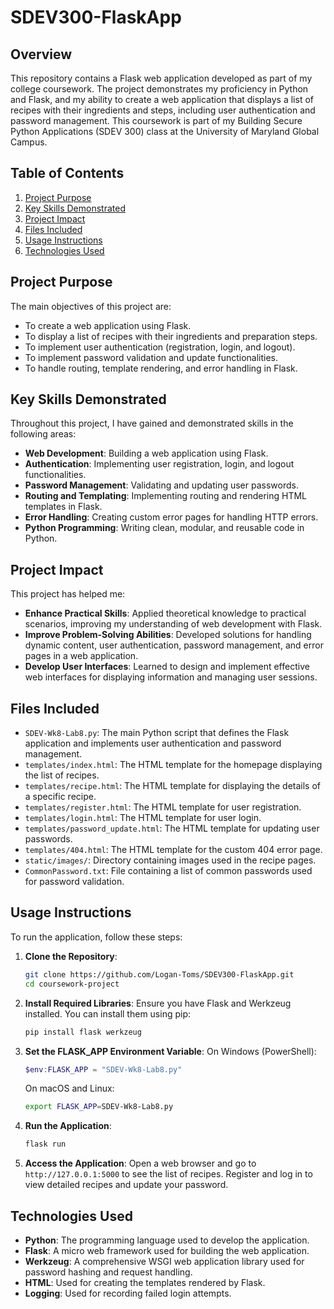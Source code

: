 # SDEV300-FlaskApp

## Overview
This repository contains a Flask web application developed as part of my college coursework. The project demonstrates my proficiency in Python and Flask, and my ability to create a web application that displays a list of recipes with their ingredients and steps, including user authentication and password management. This coursework is part of my Building Secure Python Applications (SDEV 300) class at the University of Maryland Global Campus.

## Table of Contents
1. [Project Purpose](#project-purpose)
2. [Key Skills Demonstrated](#key-skills-demonstrated)
3. [Project Impact](#project-impact)
4. [Files Included](#files-included)
5. [Usage Instructions](#usage-instructions)
6. [Technologies Used](#technologies-used)

## Project Purpose
The main objectives of this project are:
- To create a web application using Flask.
- To display a list of recipes with their ingredients and preparation steps.
- To implement user authentication (registration, login, and logout).
- To implement password validation and update functionalities.
- To handle routing, template rendering, and error handling in Flask.

## Key Skills Demonstrated
Throughout this project, I have gained and demonstrated skills in the following areas:
- **Web Development**: Building a web application using Flask.
- **Authentication**: Implementing user registration, login, and logout functionalities.
- **Password Management**: Validating and updating user passwords.
- **Routing and Templating**: Implementing routing and rendering HTML templates in Flask.
- **Error Handling**: Creating custom error pages for handling HTTP errors.
- **Python Programming**: Writing clean, modular, and reusable code in Python.

## Project Impact
This project has helped me:
- **Enhance Practical Skills**: Applied theoretical knowledge to practical scenarios, improving my understanding of web development with Flask.
- **Improve Problem-Solving Abilities**: Developed solutions for handling dynamic content, user authentication, password management, and error pages in a web application.
- **Develop User Interfaces**: Learned to design and implement effective web interfaces for displaying information and managing user sessions.

## Files Included
- `SDEV-Wk8-Lab8.py`: The main Python script that defines the Flask application and implements user authentication and password management.
- `templates/index.html`: The HTML template for the homepage displaying the list of recipes.
- `templates/recipe.html`: The HTML template for displaying the details of a specific recipe.
- `templates/register.html`: The HTML template for user registration.
- `templates/login.html`: The HTML template for user login.
- `templates/password_update.html`: The HTML template for updating user passwords.
- `templates/404.html`: The HTML template for the custom 404 error page.
- `static/images/`: Directory containing images used in the recipe pages.
- `CommonPassword.txt`: File containing a list of common passwords used for password validation.

## Usage Instructions
To run the application, follow these steps:

1. **Clone the Repository**:
    ```bash
    git clone https://github.com/Logan-Toms/SDEV300-FlaskApp.git
    cd coursework-project
    ```

2. **Install Required Libraries**:
    Ensure you have Flask and Werkzeug installed. You can install them using pip:
    ```bash
    pip install flask werkzeug
    ```

3. **Set the FLASK_APP Environment Variable**:
    On Windows (PowerShell):
    ```powershell
    $env:FLASK_APP = "SDEV-Wk8-Lab8.py"
    ```

    On macOS and Linux:
    ```bash
    export FLASK_APP=SDEV-Wk8-Lab8.py
    ```

4. **Run the Application**:
    ```bash
    flask run
    ```

5. **Access the Application**:
    Open a web browser and go to `http://127.0.0.1:5000` to see the list of recipes. Register and log in to view detailed recipes and update your password.

## Technologies Used
- **Python**: The programming language used to develop the application.
- **Flask**: A micro web framework used for building the web application.
- **Werkzeug**: A comprehensive WSGI web application library used for password hashing and request handling.
- **HTML**: Used for creating the templates rendered by Flask.
- **Logging**: Used for recording failed login attempts.
